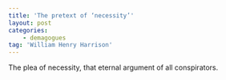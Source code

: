 ```yaml
---
title: 'The pretext of ‘necessity’'
layout: post
categories:
    - demagogues
tag: 'William Henry Harrison'
---
```


The plea of necessity, that eternal argument of all conspirators.